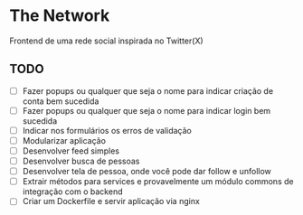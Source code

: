 # The Network

Frontend de uma rede social inspirada no Twitter(X)

## TODO

- [ ] Fazer popups ou qualquer que seja o nome para indicar criação de conta bem sucedida
- [ ] Fazer popups ou qualquer que seja o nome para indicar login bem sucedida
- [ ] Indicar nos formulários os erros de validação
- [ ] Modularizar aplicação
- [ ] Desenvolver feed simples
- [ ] Desenvolver busca de pessoas
- [ ] Desenvolver tela de pessoa, onde você pode dar follow e unfollow
- [ ] Extrair métodos para services e provavelmente um módulo commons de integração com o backend
- [ ] Criar um Dockerfile e servir aplicação via nginx
